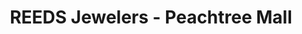 ---
title: "REEDS Jewelers - Peachtree Mall"
url: /columbus/reeds-jewelers-peachtree-mall/
shop: Schmuck
---